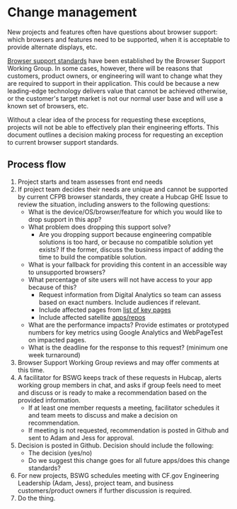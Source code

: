 # Change management

New projects and features often have questions about browser support: which browsers and features need to be supported, when it is acceptable to provide alternate displays, etc.  

[Browser support standards](https://github.com/cfpb/development/blob/master/guides/browser-support.md) have been established by the Browser Support Working Group. In some cases, however, there will be reasons that customers, product owners, or engineering will want to change what they are required to support in their application. This could be because a new leading-edge technology delivers value that cannot be achieved otherwise, or the customer's target market is not our normal user base and will use a known set of browsers, etc.

Without a clear idea of the process for requesting these exceptions, projects will not be able to effectively plan their engineering efforts. This document outlines a decision making process for requesting an exception to current browser support standards.

## Process flow

1. Project starts and team assesses front end needs
2. If project team decides their needs are unique and cannot be supported by current CFPB browser standards, they create a Hubcap GHE Issue to review the situation, including answers to the following questions:  
    - What is the device/OS/browser/feature for which you would like to drop support in this app?
    - What problem does dropping this support solve?
        - Are you dropping support because engineering compatible solutions is too hard, or because no compatible solution yet exists? If the former, discuss the business impact of adding the time to build the compatible solution.
    - What is your fallback for providing this content in an accessible way to unsupported browsers?
    - What percentage of site users will not have access to your app because of this?
        - Request information from Digital Analytics so team can assess based on exact numbers. Include audiences if relevant.
        - Include affected pages from [list of key pages]()
        - Include affected satellite [apps/repos](https://github.com/cfpb/development/blob/master/guides/browser-support.md#individual-projects-to-test)
   - What are the performance impacts? Provide estimates or prototyped numbers for key metrics using Google Analytics and WebPageTest on impacted pages.
    - What is the deadline for the response to this request? (minimum one week turnaround)
3. Browser Support Working Group reviews and may offer comments at this time.
4. A facilitator for BSWG keeps track of these requests in Hubcap, alerts working group members in chat, and asks if group feels need to meet and discuss or is ready to make a recommendation based on the provided information.
    - If at least one member requests a meeting, facilitator schedules it and team meets to discuss and make a decision on recommendation.
    - If meeting is not requested, recommendation is posted in Github and sent to Adam and Jess for approval.
5. Decision is posted in Github. Decision should include the following:
    - The decision (yes/no)
    - Do we suggest this change goes for all future apps/does this change standards?
6. For new projects, BSWG schedules meeting with CF.gov Engineering Leadership (Adam, Jess), project team, and business customers/product owners if further discussion is required.
7. Do the thing.